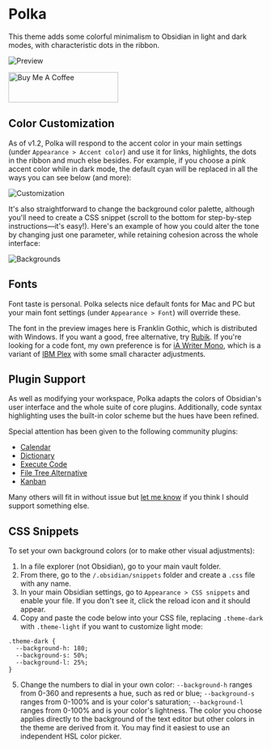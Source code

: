 # Polka

This theme adds some colorful minimalism to Obsidian in light and dark modes, with characteristic dots in the ribbon.

![Preview](polka_full_size.png)

<a href="https://www.buymeacoffee.com/callumhackett" target="_blank"><img src="https://cdn.buymeacoffee.com/buttons/v2/default-yellow.png" alt="Buy Me A Coffee" style="height: 60px !important;width: 217px !important;" ></a>

## Color Customization

As of v1.2, Polka will respond to the accent color in your main settings (under `Appearance > Accent color`) and use it for links, highlights, the dots in the ribbon and much else besides. For example, if you choose a pink accent color while in dark mode, the default cyan will be replaced in all the ways you can see below (and more):

![Customization](color_customization.png)

It's also straightforward to change the background color palette, although you'll need to create a CSS snippet (scroll to the bottom for step-by-step instructions—it's easy!). Here's an example of how you could alter the tone by changing just one parameter, while retaining cohesion across the whole interface:

![Backgrounds](background_customization.png)

## Fonts

Font taste is personal. Polka selects nice default fonts for Mac and PC but your main font settings (under `Appearance > Font`) will override these.

The font in the preview images here is Franklin Gothic, which is distributed with Windows. If you want a good, free alternative, try [Rubik](https://fonts.google.com/specimen/Rubik). If you're looking for a code font, my own preference is for [iA Writer Mono](https://github.com/iaolo/iA-Fonts/tree/master/iA%20Writer%20Mono), which is a variant of [IBM Plex](https://github.com/IBM/plex) with some small character adjustments.

## Plugin Support

As well as modifying your workspace, Polka adapts the colors of Obsidian's user interface and the whole suite of core plugins. Additionally, code syntax highlighting uses the built-in color scheme but the hues have been refined.

Special attention has been given to the following community plugins:

- [Calendar](https://github.com/liamcain/obsidian-calendar-plugin)
- [Dictionary](https://github.com/phibr0/obsidian-dictionary)
- [Execute Code](https://github.com/twibiral/obsidian-execute-code)
- [File Tree Alternative](https://github.com/ozntel/file-tree-alternative)
- [Kanban](https://github.com/mgmeyers/obsidian-kanban)

Many others will fit in without issue but [let me know](https://github.com/callumhackett/obsidian_polka_theme/issues) if you think I should support something else.

## CSS Snippets

To set your own background colors (or to make other visual adjustments):

1. In a file explorer (not Obsidian), go to your main vault folder.
2. From there, go to the `/.obsidian/snippets` folder and create a `.css` file with any name.
3. In your main Obsidian settings, go to `Appearance > CSS snippets` and enable your file. If you don't see it, click the reload icon and it should appear.
4. Copy and paste the code below into your CSS file, replacing `.theme-dark` with `.theme-light` if you want to customize light mode:
```
.theme-dark {
  --background-h: 180;
  --background-s: 50%;
  --background-l: 25%;
}
```
5. Change the numbers to dial in your own color: `--background-h` ranges from 0-360 and represents a hue, such as red or blue; `--background-s` ranges from 0-100% and is your color's saturation; `--background-l` ranges from 0-100% and is your color's lightness. The color you choose applies directly to the background of the text editor but other colors in the theme are derived from it. You may find it easiest to use an independent HSL color picker.
